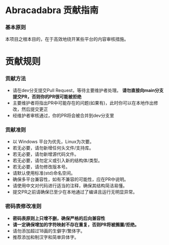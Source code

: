 
# Abracadabra 贡献指南

### 基本原则

本项目之根本目的，在于高效地绕开某些平台的内容审核措施。


# 贡献规则

### 贡献方法

* 请在dev分支提交Pull Request，等待主要维护者处理。
**请勿直接向main分支提交PR，否则你的PR很可能被拒绝**
* 主要维护者将指出PR中可能存在的问题(如果有)，此时你可以在本地作出修改，然后提交更正
* 经维护者审核通过，你的PR将会被合并到dev分支里

### 贡献准则

* 以 Windows 平台为优先，Linux为次要。
* 若无必要，请勿新增任何头文件/支持库。
* 若无必要，请勿新增源代码文件。
* 若无必要，请勿定义或引入新的结构体/类型。
* 若无必要，请勿修改版本号。
* 请默认使用标准(std)命名空间。
* 确保多平台兼容性，如有不兼容的可能性，应在PR中说明。
* 请使用中文对代码进行适当的注释，确保其结构简洁易懂。
* 提交PR之前请确保已至少在本地通过了编译且运行无明显异常。

### 密码表修改准则

* **密码表原则上只增不删，确保严格的后向兼容性**
* **请一定确保增加的字符映射不存在重复，否则PR将被搁置/拒绝。**
* 请勿添加超过18画的生僻字/繁体字。
* 推荐添加和制汉字和简单异体字。
